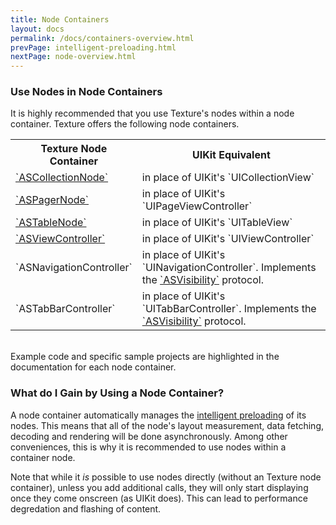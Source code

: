 ```yaml
---
title: Node Containers
layout: docs
permalink: /docs/containers-overview.html
prevPage: intelligent-preloading.html
nextPage: node-overview.html
---
```


### Use Nodes in Node Containers
It is highly recommended that you use Texture's nodes within a node container. Texture offers the following node containers.

<table style="width:100%" class = "paddingBetweenCols">
  <tr>
    <th>Texture Node Container</th>
    <th>UIKit Equivalent</th> 
  </tr>
  <tr>
    <td><a href = "containers-ascollectionnode.html">`ASCollectionNode`</a></td>
    <td>in place of UIKit's `UICollectionView`</td>
  </tr>
  <tr>
    <td><a href = "containers-aspagernode.html">`ASPagerNode`</a></td>
    <td>in place of UIKit's `UIPageViewController`</td>
  </tr>
  <tr>
    <td><a href = "containers-astablenode.html">`ASTableNode`</a></td>
    <td>in place of UIKit's `UITableView`</td>
  </tr>
  <tr>
    <td><a href = "containers-asviewcontroller.html">`ASViewController`</a></td>
    <td>in place of UIKit's `UIViewController`</td>
  </tr>
  <tr>
    <td>`ASNavigationController`</td>
    <td>in place of UIKit's `UINavigationController`. Implements the <a href = "asvisibility.html">`ASVisibility`</a> protocol.</td>
  </tr>
  <tr>
    <td>`ASTabBarController`</td>
    <td>in place of UIKit's `UITabBarController`. Implements the <a href = "asvisibility.html">`ASVisibility`</a> protocol.</td>
  </tr>
</table>

<br>
Example code and specific sample projects are highlighted in the documentation for each node container. 

<!-- For a detailed description on porting an existing UIKit app to Texture, read the <a href = "porting-guide.html">porting guide</a>. -->

### What do I Gain by Using a Node Container?

A node container automatically manages the <a href = "intelligent-preloading.html">intelligent preloading</a> of its nodes. This means that all of the node's layout measurement, data fetching, decoding and rendering will be done asynchronously. Among other conveniences, this is why it is recommended to use nodes within a container node.

Note that while it _is_ possible to use nodes directly (without an Texture node container), unless you add additional calls, they will only start displaying once they come onscreen (as UIKit does). This can lead to performance degredation and flashing of content.
